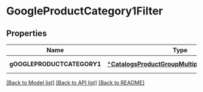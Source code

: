 # GoogleProductCategory1Filter

## Properties
Name | Type | Description | Notes
------------ | ------------- | ------------- | -------------
**gOOGLEPRODUCTCATEGORY1** | [***CatalogsProductGroupMultipleStringListCriteria**](.md) |  | [default to null]

[[Back to Model list]](../README.md#documentation-for-models) [[Back to API list]](../README.md#documentation-for-api-endpoints) [[Back to README]](../README.md)


